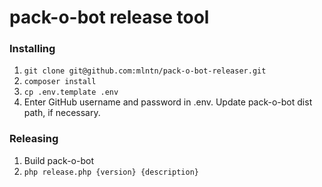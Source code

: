 # pack-o-bot release tool

### Installing

1. `git clone git@github.com:mlntn/pack-o-bot-releaser.git`
2. `composer install`
3. `cp .env.template .env`
4. Enter GitHub username and password in .env. Update pack-o-bot dist path, if necessary.

### Releasing

1. Build pack-o-bot
2. `php release.php {version} {description}`